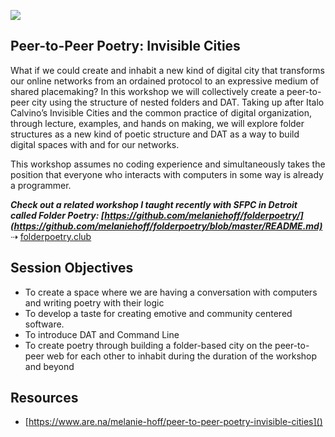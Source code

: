 ![](https://github.com/melaniehoff/Peer-to-Peer-Poetry/blob/master/folder-cities.jpg)

## Peer-to-Peer Poetry: Invisible Cities

What if we could create and inhabit a new kind of digital city that transforms our online networks from an ordained protocol to an expressive medium of shared placemaking? In this workshop we will collectively create a peer-to-peer city using the structure of nested folders and DAT. Taking up after Italo Calvino’s Invisible Cities and the common practice of digital organization, through lecture, examples, and hands on making, we will explore folder structures as a new kind of poetic structure and DAT as a way to build digital spaces with and for our networks.


This workshop assumes no coding experience and simultaneously takes the position that everyone who interacts with computers in some way is already a programmer.
 

**_Check out a related workshop I taught recently with SFPC in Detroit called Folder Poetry: [https://github.com/melaniehoff/folderpoetry/](https://github.com/melaniehoff/folderpoetry/blob/master/README.md)_**
⇢ [folderpoetry.club](http://www.folderpoetry.club)

## Session Objectives

- To create a space where we are having a conversation with computers and writing poetry with their logic
- To develop a taste for creating emotive and community centered software.
- To introduce DAT and Command Line
- To create poetry through building a folder-based city on the peer-to-peer web for each other to inhabit during the duration of the workshop and beyond


## Resources
- [https://www.are.na/melanie-hoff/peer-to-peer-poetry-invisible-cities]()



